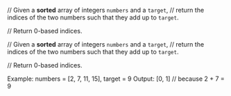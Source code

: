 // Given a **sorted** array of integers `numbers` and a `target`,
// return the indices of the two numbers such that they add up to `target`.

// Return 0-based indices.


// Given a **sorted** array of integers `numbers` and a `target`,
// return the indices of the two numbers such that they add up to `target`.

// Return 0-based indices.

Example:
numbers = [2, 7, 11, 15], target = 9
Output: [0, 1] // because 2 + 7 = 9
